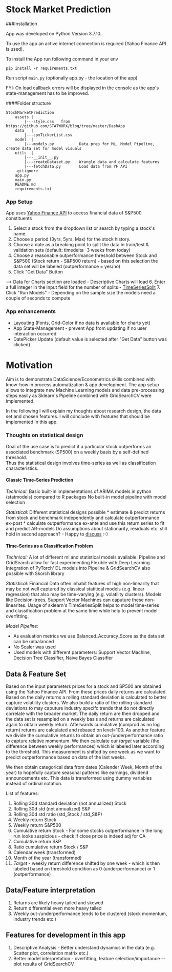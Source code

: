 # Stock Market Prediction 

###Installation

App was developed on Python Version 3.7.10.

To use the app an active internet connection is required (Yahoo Finance API is used).

To install the App run following command in your env

```
pip install -r requirements.txt
```

Run script `main.py` (optionally app.py - the location of the app)



FYI: On load callback errors will be displayed in the console as the app's state-management has to be improved.

####Folder structure
    
    StockMarketPrediction
        assets |
            |---style.css   from https://github.com/STATWORX/blog/tree/master/DashApp
        data   |
            |---spxTickerList.csv
        model  |
            |---models.py           Data prep for ML, Model Pipeline, create data set for model visuals
        utils  |
            |---__init__.py      
            |---createDataset.py    Wrangle data and calculate features
            |---fetchData.py        Load data from YF API 
        .gitignore
        app.py
        main.py
        README.md
        requirements.txt
 

### App Setup

App uses [Yahoo Finance API](#https://github.com/ranaroussi/yfinance/blob/main/docs/quickstart.md) to access financial data of S&P500 constituents

1. Select a stock from the dropdown list or search by typing a stock's name.
2. Choose a period (3yrs, 5yrs, Max) for the stock history.
3. Choose a date as a breaking point to split the data in train/test & validation sets (default: timedelta -3 weeks from today)
4. Choose a reasonable outperformance threshold between Stock and S&P500 (Stock return - S&P500 return) - based on this selection the data set will be labeled (outperformance = yes/no) 
5. Click "Get Data" Button

--> Data for Charts  section are loaded - Descriptive Charts will load
6. Enter a full integer in the input field for the number of splits - [TimeSeriesSplit](https://scikit-learn.org/stable/modules/generated/sklearn.model_selection.TimeSeriesSplit.html)
7. Click "Run Models" - Depending on the sample size the models need a couple of seconds to compute


### App enhancements

* Layouting (Fonts, Grid-Color if no data is available for charts yet)
* App State-Management - prevent App from updating if no user interaction occurred
* DatePicker Update (default value is selected after "Get Data" button was clicked)



# Motivation
Aim is to demonstrate DataScience/Econometrics skills combined with know-how in process automatization & app development. 
The app setup allows to integrate new Machine Learning models and data pre-processing steps easily as Sklearn's Pipeline combined with GridSearchCV were implemented.

In the following I will explain my thoughts about research design, the data set and chosen features. 
I will conclude with features that should be implemented in this app.

### Thoughts on statistical design 
Goal of the use case is to predict if a particular stock outperforms an associated benchmark (SP500) on a weekly basis by a self-defined threshold.  
Thus the statistical design involves time-series  as well as classification characteristics.                          

#### Classic Time-Series Prediction
                                
*Technical:*
 Basic built-in implementations of ARIMA models in python (statmodels) compared to R packages
 No built-in model pipeline with model selection
 
 *Statistical:*
 Different statistical designs possible 
    * estimate & predict returns from stock and benchmark independently and calculate outperformance ex-post
    * calculate outperformance ex-ante and use this return series to fit and predict AR-models 
  Do assumptions about stationarity, residuals etc. still hold in second approach? - Happy to [discuss](https://quant.stackexchange.com/questions/65715/prediciting-outperformance-choice-of-statistical-design) :-)
    
#### Time-Series as a Classification Problem

*Technical:*
A lot of different ml and statistical models available. Pipeline and GridSearch allow for fast experimenting 
Flexible with Deep Learning. Integration of PyTorch' DL models into Pipeline & GridSearchCV also possible with Skorch library

*Statistical:*
Financial Data often inhabit features of high non-linearity that may be not well captured by classical statitical models (e.g. linear regression)
that also may be time-varying (e.g. volatility clusters). Models like Decision-trees, Support Vector Machines can caputure these non-linearites.
Usage of sklearn's TimeSeriesSplit helps to model time-series and classification problem at the same time while help to prevent model overfitting.

*Model Pipeline:*
* As evaluation metrics we use Balanced_Accuracy_Score as the data set can be unbalanced
* No Scaler was used
* Used models with different parameters: Support Vector Machine, Decision Tree Classifier, Naive Bayes Classifier


## Data & Feature Set

Based on the input parameters prices for a stock and SP500 are obtained using the Yahoo Finance API. 
From these prices daily returns are calculated. Based on the daily returns a rolling standard deviation is calculated to better capture volatility clusters.
We also build a ratio of the rolling standard deviations to may caputure industry specifc trends that do not directly correlate with the broader market.
The daily return are then dropped and the data set is resampled on a weekly basis and returns are calculated again to obtain weekly return.
Afterwards cumulative (cumprod as no log return) returns are calculated and rebased on level=100. 
As another feature we divide the cumulative returns to obtain an out-/underperformance ratio to capture relative momentum. 
We then calculate our *target* variable (the difference between weekly performances) which is labeled later according to the threshold. 
This measurement is shifted by one week as we want to predict outperformance based on data of the last weeks.

We then obtain categorical data from dates (Calender Week, Month of the year) to hopefully capture seasonal patterns like earnings, dividend announcements etc.
This data is transformed using dummy variables instead of ordinal notation.

List of features:
1. Rolling 30d standard deviation (not annualized) Stock
2. Rolling 30d std (not annualized) S&P
3. Rolling 30d std ratio (std_Stock / std_S&P)
4. Weekly return Stock 
5. Weekly return S&P500
6. Cumulative return Stock - For some stocks outperformance in the long run looks suspicious - check if close price is indeed adj for CA 
7. Cumulative return S&P
8. Ratio cumulative return Stock / S&P
9. Calendar week (transformed)
10. Month of the year (transformed)
11. *Target* - weekly return difference shifted by one week - which is then labeled based on threshold condition as 0 (underperformance) or 1 (outperformance)

## Data/Feature interpretation

1. Returns are likely heavy tailed and skewed
2. Return differential even more heavy tailed
3. Weekly out-/underperformance tends to be clustered (stock momentum, industry trends etc.)

## Features for development in this app
1. Descriptive Analysis - Better understand dynamics in the data (e.g. Scatter plot, correlation matrix etc.)
2. Better model interpretation - overfitting, feature selection/importance -- plot results of GridSearchCV 




